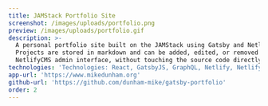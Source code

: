```yaml
---
title: JAMStack Portfolio Site
screenshot: /images/uploads/portfolio.png
preview: /images/uploads/portfolio.gif
description: >-
  A personal portfolio site built on the JAMStack using Gatsby and Netlify.
  Projects are stored in markdown and can be added, edited, or removed via a
  NetlifyCMS admin interface, without touching the source code directly.
technologies: 'Technologies: React, GatsbyJS, GraphQL, Netlify, NetlifyCMS, Bulma'
app-url: 'https://www.mikedunham.org'
github-url: 'https://github.com/dunham-mike/gatsby-portfolio'
order: 2
---
```


